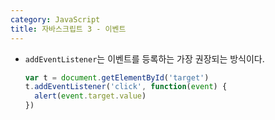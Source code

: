 ```yaml
---
category: JavaScript
title: 자바스크립트 3 - 이벤트
---
```



* `addEventListener`는 이벤트를 등록하는 가장 권장되는 방식이다.

  ```javascript
  var t = document.getElementById('target')
  t.addEventListener('click', function(event) {
    alert(event.target.value)
  })
  ```

